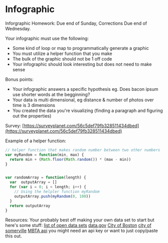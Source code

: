 # Infographic

Inforgraphic Homework:
Due end of Sunday, Corrections Due end of Wednesday.

Your infographic must use the following:
- Some kind of loop or map to programmatically generate a graphic
- You must utilize a helper function that you make
- The bulk of the graphic should not be 1 off code
- Your infographic should look interesting but does not need to make sense

Bonus points:
- Your infographic answers a specific hypothesis eg. Does bacon ipsum use shorter words at the begginning?
- Your data is multi dimensional, eg distance & number of photos over time is 3 dimensions
- You created the data you're visualizing (finding a paragraph and figuring out the properties) 

Survey:
[https://surveyplanet.com/56c5def79fb328511434dbed](https://surveyplanet.com/56c5def79fb328511434dbed)


Example of a helper function:
```javascript
// helper function that makes random number between two other numbers
var myRandom = function(min, max) {
  return min + (Math.floor(Math.random()) * (max - min))
}


var randomArray = function(length) {
  var  outputArray = []
  for (var i = 0; i < length; i++) {
    // Using the helpler function myRandom
    outputArray.push(myRandom(0, 100))
  }
  return outputArray 
}
```

Resources:
Your probably best off making your own data set to start but here's some stuff:
[list of open data sets](https://github.com/caesar0301/awesome-public-datasets)
[data.gov](https://www.data.gov/)
[City of Boston](https://data.cityofboston.gov/)
[city of somerville](https://data.somervillema.gov/)
[MBTA api](http://realtime.mbta.com/portal) you might need an api key or want to just copy/paste this out.
